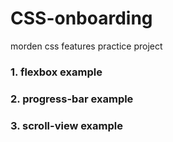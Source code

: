 # CSS-onboarding
morden css features practice project

### 1. flexbox example

### 2. progress-bar example

### 3. scroll-view example
